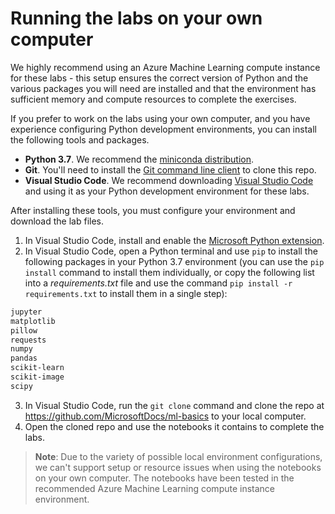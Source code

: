 # Running the labs on your own computer

We highly recommend using an Azure Machine Learning compute instance for these labs - this setup ensures the correct version of Python and the various packages you will need are installed and that the environment has sufficient memory and compute resources to complete the exercises. 

If you prefer to work on the labs using your own computer, and you have experience configuring Python development environments, you can install the following tools and packages.

- **Python 3.7**. We recommend the [miniconda distribution](https://docs.conda.io/en/latest/miniconda.html).
- **Git**. You'll need to install the [Git command line client](https://git-scm.com/downloads) to clone this repo.
- **Visual Studio Code**. We recommend downloading [Visual Studio Code](https://code.visualstudio.com/Download) and using it as your Python development environment for these labs.

After installing these tools, you must configure your environment and download the lab files.

1. In Visual Studio Code, install and enable the [Microsoft Python extension](https://marketplace.visualstudio.com/items?itemName=ms-python.python).
2. In Visual Studio Code, open a Python terminal and use `pip` to install the following packages in your Python 3.7 environment (you can use the `pip install` command to install them individually, or copy the following list into a *requirements.txt* file and use the command `pip install -r requirements.txt` to install them in a single step):

 ```bash
jupyter
matplotlib
pillow
requests
numpy
pandas
scikit-learn
scikit-image
scipy
 ```

3. In Visual Studio Code, run the `git clone` command and clone the repo at https://github.com/MicrosoftDocs/ml-basics to your local computer.
4. Open the cloned repo and use the notebooks it contains to complete the labs.

> **Note**: Due to the variety of possible local environment configurations, we can't support setup or resource issues when using the notebooks on your own computer. The notebooks have been tested in the recommended Azure Machine Learning compute instance environment.
